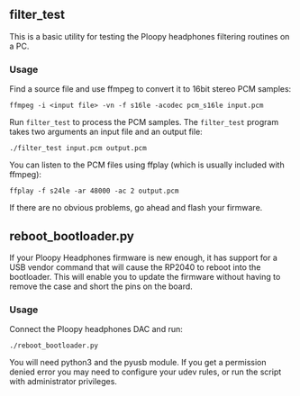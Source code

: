 ## filter_test
This is a basic utility for testing the Ploopy headphones filtering routines on a PC.

### Usage
Find a source file and use ffmpeg to convert it to 16bit stereo PCM samples:

```
ffmpeg -i <input file> -vn -f s16le -acodec pcm_s16le input.pcm
```

Run `filter_test` to process the PCM samples. The `filter_test` program takes two arguments an input file and an output file:

```
./filter_test input.pcm output.pcm
```

You can listen to the PCM files using ffplay (which is usually included with ffmpeg):

```
ffplay -f s24le -ar 48000 -ac 2 output.pcm
```

If there are no obvious problems, go ahead and flash your firmware.

## reboot_bootloader.py
If your Ploopy Headphones firmware is new enough, it has support for a USB vendor command that will cause the RP2040 to reboot into the
bootloader. This will enable you to update the firmware without having to remove the case and short the pins on the board.

### Usage
Connect the Ploopy headphones DAC and run:

```
./reboot_bootloader.py
```

You will need python3 and the pyusb module. If you get a permission denied error you may need to configure your udev rules, or run the
script with administrator privileges.